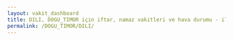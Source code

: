 ```yaml
---
layout: vakit_dashboard
title: DILI, DOGU_TIMOR için iftar, namaz vakitleri ve hava durumu - ilçe/eyalet seç
permalink: /DOGU_TIMOR/DILI/
---
```


<script type="text/javascript">
  var GLOBAL_COUNTRY = 'DOGU_TIMOR';
  var GLOBAL_CITY = 'DILI';
  var GLOBAL_STATE = '';
  var lat = 72;
  var lon = 21;
</script>
